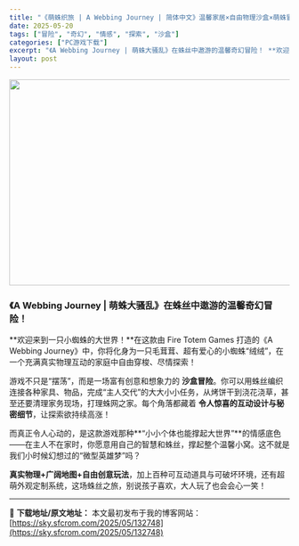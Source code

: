 ```yaml
---
title: "《萌蛛织旅 | A Webbing Journey | 简体中文》温馨家居×自由物理沙盒×萌蛛冒险！"
date: 2025-05-20
tags: ["冒险", "奇幻", "情感", "探索", "沙盒"]
categories: ["PC游戏下载"]
excerpt: "《A Webbing Journey | 萌蛛大骚乱》在蛛丝中遨游的温馨奇幻冒险！ **欢迎来到一只小蜘蛛的大世界！**在这款由 Fire Totem Games 打造的《A Webbing Journey》中，你将化身为一只毛茸茸、超有爱心的小蜘蛛“绒绒”，在一个充满真实物理互动的家庭中自由穿梭、&hellip;"
layout: post
---
```


<img class="aligncenter size-full wp-image-132749" src="https://sky.sfcrom.com/wp-content/uploads/2025/05/2025052000253055.webp" alt="" width="660" height="370" />
<h3 class="" data-start="0" data-end="45">《A Webbing Journey | 萌蛛大骚乱》在蛛丝中遨游的温馨奇幻冒险！</h3>
<p class="" data-start="47" data-end="160">**欢迎来到一只小蜘蛛的大世界！**在这款由 Fire Totem Games 打造的《A Webbing Journey》中，你将化身为一只毛茸茸、超有爱心的小蜘蛛“绒绒”，在一个充满真实物理互动的家庭中自由穿梭、尽情探索！</p>
<p class="" data-start="162" data-end="293">游戏不只是“摆荡”，而是一场富有创意和想象力的 <strong data-start="186" data-end="194">沙盒冒险</strong>。你可以用蛛丝编织连接各种家具、物品，完成“主人交代”的大大小小任务，从烤饼干到浇花浇草，甚至还要清理家务现场，打理蛛网之家。每个角落都藏着 <strong data-start="265" data-end="283">令人惊喜的互动设计与秘密细节</strong>，让探索欲持续高涨！</p>
<p class="" data-start="295" data-end="387">而真正令人心动的，是这款游戏那种**“小小个体也能撑起大世界”**的情感底色——在主人不在家时，你愿意用自己的智慧和蛛丝，撑起整个温馨小窝。这不就是我们小时候幻想过的“微型英雄梦”吗？</p>
<p class="" data-start="389" data-end="462"><strong data-start="389" data-end="409">真实物理+广阔地图+自由创意玩法</strong>，加上百种可互动道具与可破坏环境，还有超萌外观定制系统，这场蛛丝之旅，别说孩子喜欢，大人玩了也会会心一笑！</p>

---
📖 **下载地址/原文地址：** 本文最初发布于我的博客网站：[https://sky.sfcrom.com/2025/05/132748](https://sky.sfcrom.com/2025/05/132748)
